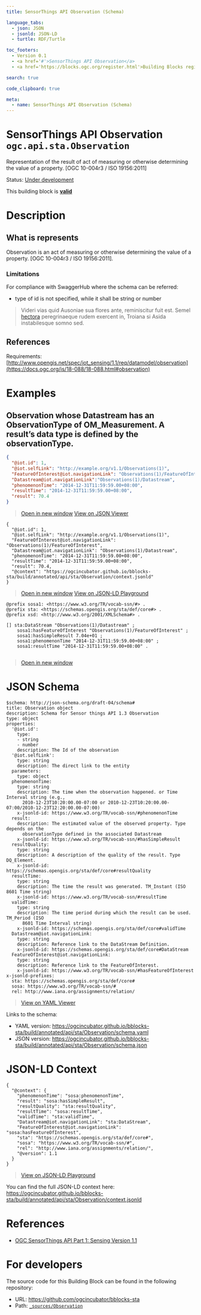 ```yaml
---
title: SensorThings API Observation (Schema)

language_tabs:
  - json: JSON
  - jsonld: JSON-LD
  - turtle: RDF/Turtle

toc_footers:
  - Version 0.1
  - <a href='#'>SensorThings API Observation</a>
  - <a href='https://blocks.ogc.org/register.html'>Building Blocks register</a>

search: true

code_clipboard: true

meta:
  - name: SensorThings API Observation (Schema)
---
```



# SensorThings API Observation `ogc.api.sta.Observation`

Representation of the result of act of measuring or otherwise determining the value of a property. [OGC 10-004r3 / ISO 19156:2011]

<p class="status">
    <span data-rainbow-uri="http://www.opengis.net/def/status">Status</span>:
    <a href="http://www.opengis.net/def/status/under-development" target="_blank" data-rainbow-uri>Under development</a>
</p>

<aside class="success">
This building block is <strong><a href="https://github.com/ogcincubator/bblocks-sta/blob/master/build/tests/api/sta/Observation/" target="_blank">valid</a></strong>
</aside>

# Description

## What is represents

Observation is an act of measuring or otherwise determining the value of a property. [OGC 10-004r3 / ISO 19156:2011].

### Limitations
For compliance with SwaggerHub where the schema can be referred:
- type of id is not specified, while it shall be string or number


> Videri vias quid Ausoniae sua flores ante, reminiscitur fuit est. Semel
> [hectora](http://silvaque.org/) peregrinaeque rudem exercent in, Troiana si
> Asida instabilesque somno sed.

## References

Requirements: [http://www.opengis.net/spec/iot_sensing/1.1/req/datamodel/observation](https://docs.ogc.org/is/18-088/18-088.html#observation)

# Examples

## Observation whose Datastream has an ObservationType of OM_Measurement. A result’s data type is defined by the observationType.



```json
{
  "@iot.id": 1,
  "@iot.selfLink": "http://example.org/v1.1/Observations(1)",
  "FeatureOfInterest@iot.navigationLink": "Observations(1)/FeatureOfInterest",
  "Datastream@iot.navigationLink":"Observations(1)/Datastream",
  "phenomenonTime": "2014-12-31T11:59:59.00+08:00",
  "resultTime": "2014-12-31T11:59:59.00+08:00",
  "result": 70.4
}

```

<blockquote class="lang-specific json">
  <p class="example-links">
    <a target="_blank" href="https://ogcincubator.github.io/bblocks-sta/build/tests/api/sta/Observation/example_1_1.json">Open in new window</a>
    <a target="_blank" href="https://avillar.github.io/TreedocViewer/?dataParser=json&amp;dataUrl=https%3A%2F%2Fogcincubator.github.io%2Fbblocks-sta%2Fbuild%2Ftests%2Fapi%2Fsta%2FObservation%2Fexample_1_1.json&amp;expand=2&amp;option=%7B%22showTable%22%3A+false%7D">View on JSON Viewer</a></p>
</blockquote>




```jsonld
{
  "@iot.id": 1,
  "@iot.selfLink": "http://example.org/v1.1/Observations(1)",
  "FeatureOfInterest@iot.navigationLink": "Observations(1)/FeatureOfInterest",
  "Datastream@iot.navigationLink": "Observations(1)/Datastream",
  "phenomenonTime": "2014-12-31T11:59:59.00+08:00",
  "resultTime": "2014-12-31T11:59:59.00+08:00",
  "result": 70.4,
  "@context": "https://ogcincubator.github.io/bblocks-sta/build/annotated/api/sta/Observation/context.jsonld"
}
```

<blockquote class="lang-specific jsonld">
  <p class="example-links">
    <a target="_blank" href="https://ogcincubator.github.io/bblocks-sta/build/tests/api/sta/Observation/example_1_1.jsonld">Open in new window</a>
    <a target="_blank" href="https://json-ld.org/playground/#json-ld=https%3A%2F%2Fogcincubator.github.io%2Fbblocks-sta%2Fbuild%2Ftests%2Fapi%2Fsta%2FObservation%2Fexample_1_1.jsonld">View on JSON-LD Playground</a>
</blockquote>




```turtle
@prefix sosa1: <https://www.w3.org/TR/vocab-ssn/#> .
@prefix sta: <https://schemas.opengis.org/sta/def/core#> .
@prefix xsd: <http://www.w3.org/2001/XMLSchema#> .

[] sta:DataStream "Observations(1)/Datastream" ;
    sosa1:hasFeatureOfInterest "Observations(1)/FeatureOfInterest" ;
    sosa1:hasSimpleResult 7.04e+01 ;
    sosa1:phenomenonTime "2014-12-31T11:59:59.00+08:00" ;
    sosa1:resultTime "2014-12-31T11:59:59.00+08:00" .


```

<blockquote class="lang-specific turtle">
  <p class="example-links">
    <a target="_blank" href="https://ogcincubator.github.io/bblocks-sta/build/tests/api/sta/Observation/example_1_1.ttl">Open in new window</a>
</blockquote>



# JSON Schema

```yaml--schema
$schema: http://json-schema.org/draft-04/schema#
title: Observation object
description: Schema for Sensor things API 1.3 Observation
type: object
properties:
  '@iot.id':
    type:
    - string
    - number
    description: The Id of the observation
  '@iot.selfLink':
    type: string
    description: The direct link to the entity
  parameters:
    type: object
  phenomenonTime:
    type: string
    description: The time when the observation happened. or Time Interval string (e.g.,
      2010-12-23T10:20:00.00-07:00 or 2010-12-23T10:20:00.00-07:00/2010-12-23T12:20:00.00-07:00)
    x-jsonld-id: https://www.w3.org/TR/vocab-ssn/#phenomenonTime
  result:
    description: The estimated value of the observed property. Type depends on the
      observationType defined in the associated Datastream
    x-jsonld-id: https://www.w3.org/TR/vocab-ssn/#hasSimpleResult
  resultQuality:
    type: string
    description: A description of the quality of the result. Type DQ_Element.
    x-jsonld-id: https://schemas.opengis.org/sta/def/core#resultQuality
  resultTime:
    type: string
    description: The time the result was generated. TM_Instant (ISO 8601 Time string)
    x-jsonld-id: https://www.w3.org/TR/vocab-ssn/#resultTime
  validTime:
    type: string
    description: The time period during which the result can be used. TM_Period (ISO
      8601 Time Interval string)
    x-jsonld-id: https://schemas.opengis.org/sta/def/core#validTime
  Datastream@iot.navigationLink:
    type: string
    description: Reference link to the DataStream Definition.
    x-jsonld-id: https://schemas.opengis.org/sta/def/core#DataStream
  FeatureOfInterest@iot.navigationLink:
    type: string
    description: Reference link to the FeatureOfInterest.
    x-jsonld-id: https://www.w3.org/TR/vocab-ssn/#hasFeatureOfInterest
x-jsonld-prefixes:
  sta: https://schemas.opengis.org/sta/def/core#
  sosa: https://www.w3.org/TR/vocab-ssn/#
  rel: http://www.iana.org/assignments/relation/

```

> <a target="_blank" href="https://avillar.github.io/TreedocViewer/?dataParser=yaml&amp;dataUrl=https%3A%2F%2Fogcincubator.github.io%2Fbblocks-sta%2Fbuild%2Fannotated%2Fapi%2Fsta%2FObservation%2Fschema.yaml&amp;expand=2&amp;option=%7B%22showTable%22%3A+false%7D">View on YAML Viewer</a>

Links to the schema:

* YAML version: <a href="https://ogcincubator.github.io/bblocks-sta/build/annotated/api/sta/Observation/schema.yaml" target="_blank">https://ogcincubator.github.io/bblocks-sta/build/annotated/api/sta/Observation/schema.yaml</a>
* JSON version: <a href="https://ogcincubator.github.io/bblocks-sta/build/annotated/api/sta/Observation/schema.json" target="_blank">https://ogcincubator.github.io/bblocks-sta/build/annotated/api/sta/Observation/schema.json</a>


# JSON-LD Context

```json--ldContext
{
  "@context": {
    "phenomenonTime": "sosa:phenomenonTime",
    "result": "sosa:hasSimpleResult",
    "resultQuality": "sta:resultQuality",
    "resultTime": "sosa:resultTime",
    "validTime": "sta:validTime",
    "Datastream@iot.navigationLink": "sta:DataStream",
    "FeatureOfInterest@iot.navigationLink": "sosa:hasFeatureOfInterest",
    "sta": "https://schemas.opengis.org/sta/def/core#",
    "sosa": "https://www.w3.org/TR/vocab-ssn/#",
    "rel": "http://www.iana.org/assignments/relation/",
    "@version": 1.1
  }
}
```

> <a target="_blank" href="https://json-ld.org/playground/#json-ld=https%3A%2F%2Fogcincubator.github.io%2Fbblocks-sta%2Fbuild%2Fannotated%2Fapi%2Fsta%2FObservation%2Fcontext.jsonld">View on JSON-LD Playground</a>

You can find the full JSON-LD context here:
<a href="https://ogcincubator.github.io/bblocks-sta/build/annotated/api/sta/Observation/context.jsonld" target="_blank">https://ogcincubator.github.io/bblocks-sta/build/annotated/api/sta/Observation/context.jsonld</a>

# References

* [OGC SensorThings API Part 1: Sensing Version 1.1](https://docs.ogc.org/is/18-088/18-088.html)

# For developers

The source code for this Building Block can be found in the following repository:

* URL: <a href="https://github.com/ogcincubator/bblocks-sta" target="_blank">https://github.com/ogcincubator/bblocks-sta</a>
* Path:
<code><a href="https://github.com/ogcincubator/bblocks-sta/blob/HEAD/_sources/Observation" target="_blank">_sources/Observation</a></code>

